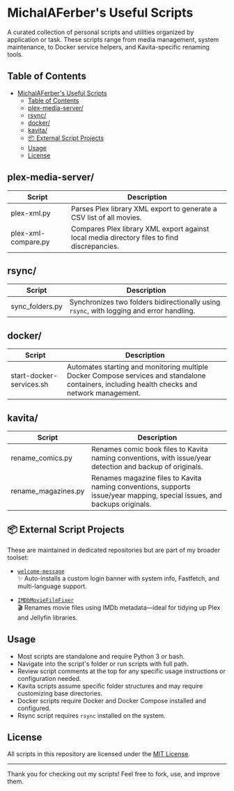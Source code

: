 # MichalAFerber's Useful Scripts

A curated collection of personal scripts and utilities organized by application or task. These scripts range from media management, system maintenance, to Docker service helpers, and Kavita-specific renaming tools.

## Table of Contents

- [MichalAFerber's Useful Scripts](#michalaferbers-useful-scripts)
  - [Table of Contents](#table-of-contents)
  - [plex-media-server/](#plex-media-server)
  - [rsync/](#rsync)
  - [docker/](#docker)
  - [kavita/](#kavita)
  - [📦 External Script Projects](#-external-script-projects)
  - [Usage](#usage)
  - [License](#license)

## plex-media-server/

| Script               | Description                                                             |
|----------------------|-------------------------------------------------------------------------|
| plex-xml.py          | Parses Plex library XML export to generate a CSV list of all movies.    |
| plex-xml-compare.py  | Compares Plex library XML export against local media directory files to find discrepancies. |

## rsync/

| Script               | Description                                               |
|----------------------|-----------------------------------------------------------|
| sync_folders.py      | Synchronizes two folders bidirectionally using `rsync`, with logging and error handling. |

## docker/

| Script               | Description                                               |
|----------------------|-----------------------------------------------------------|
| start-docker-services.sh | Automates starting and monitoring multiple Docker Compose services and standalone containers, including health checks and network management. |

## kavita/

| Script               | Description                                               |
|----------------------|-----------------------------------------------------------|
| rename_comics.py     | Renames comic book files to Kavita naming conventions, with issue/year detection and backup of originals. |
| rename_magazines.py  | Renames magazine files to Kavita naming conventions, supports issue/year mapping, special issues, and backups originals. |

## 📦 External Script Projects

These are maintained in dedicated repositories but are part of my broader toolset:

- [`welcome-message`](https://github.com/MichalAFerber/welcome-message)  
  ✨ Auto-installs a custom login banner with system info, Fastfetch, and multi-language support.

- [`IMDbMovieFileFixer`](https://github.com/MichalAFerber/IMDbMovieFileFixer)  
  🎬 Renames movie files using IMDb metadata—ideal for tidying up Plex and Jellyfin libraries.

## Usage

- Most scripts are standalone and require Python 3 or bash.
- Navigate into the script's folder or run scripts with full path.
- Review script comments at the top for any specific usage instructions or configuration needed.
- Kavita scripts assume specific folder structures and may require customizing base directories.
- Docker scripts require Docker and Docker Compose installed and configured.
- Rsync script requires `rsync` installed on the system.

## License

All scripts in this repository are licensed under the [MIT License](LICENSE).

---

Thank you for checking out my scripts! Feel free to fork, use, and improve them.
